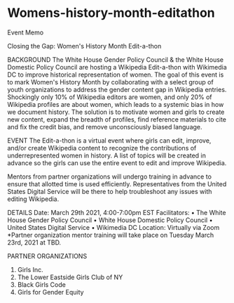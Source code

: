 # Womens-history-month-editathon

 
Event Memo

Closing the Gap: Women's History Month Edit-a-thon

BACKGROUND
The White House Gender Policy Council & the White House Domestic Policy Council are hosting a Wikipedia Edit-a-thon with Wikimedia DC to improve historical representation of women. The goal of this event is to mark Women's History Month by collaborating with a select group of youth organizations to address the gender content gap in Wikipedia entries. Shockingly only 10% of Wikipedia editors are women, and only 20% of Wikipedia profiles are about women, which leads to a systemic bias in how we document history. The solution is to motivate women and girls to create new content, expand the breadth of profiles, find reference materials to cite and fix the credit bias, and remove unconsciously biased language.

EVENT
The Edit-a-thon is a virtual event where girls can edit, improve, and/or create Wikipedia content to recognize the contributions of underrepresented women in history. A list of topics will be created in advance so the girls can use the entire event to edit and improve Wikipedia. 

Mentors from partner organizations will undergo training in advance to ensure that allotted time is used efficiently. Representatives from the United States Digital Service will be there to help troubleshoot any issues with editing Wikipedia.

DETAILS
Date: March 29th 2021, 4:00-7:00pm EST
Facilitators:
•	The White House Gender Policy Council
•	White House Domestic Policy Council
•	United States Digital Service
•	Wikimedia DC
Location: Virtually via Zoom
*Partner organization mentor training will take place on Tuesday March 23rd, 2021 at TBD.

PARTNER ORGANIZATIONS
1.	Girls Inc.  
2.	The Lower Eastside Girls Club of NY 
3.	Black Girls Code 
4.	Girls for Gender Equity 

